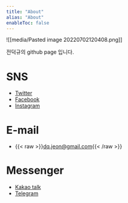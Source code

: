 ```yaml
---
title: "About"
alias: "About"
enableToc: false
---
```

![[media/Pasted image 20220702120408.png]]

전덕규의 github page 입니다.

# SNS
- [Twitter](https://twitter.com/dq_jeon)
- [Facebook](https://www.facebook.com/deokkyu)
- [Instagram](https://www.instagram.com/dq_jeon/)
# E-mail
- {{< raw >}}<a href="mailto:dq.jeon@gmail.com">dq.jeon@gmail.com</a>{{< /raw >}}

# Messenger
- [Kakao talk](http://qr.kakao.com/talk/S97BYBSMpYyLEU6GRq7qTiIyOSM-)
- [Telegram](https://t.me/dq_jeon)